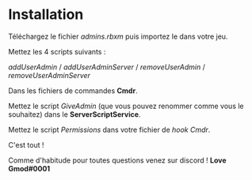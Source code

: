 # Installation
Téléchargez le fichier *admins.rbxm* puis importez le dans votre jeu.

Mettez les 4 scripts suivants :

*addUserAdmin*
 / *addUserAdminServer*
 / *removeUserAdmin*
 / *removeUserAdminServer*

Dans les fichiers de commandes **Cmdr**.

Mettez le script *GiveAdmin* (que vous pouvez renommer comme vous le souhaitez) dans le **ServerScriptService**.

Mettez le script *Permissions* dans votre fichier de *hook Cmdr*.

C'est tout !

Comme d'habitude pour toutes questions venez sur discord ! **Love Gmod#0001**
